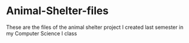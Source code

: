 # Animal-Shelter-files
These are the files of the animal shelter project I created last semester in my Computer Science I class
